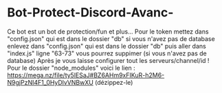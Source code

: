 # Bot-Protect-Discord-Avanc-
Ce bot est un bot de protection/fun et plus... Pour le token mettez dans "config.json" qui est dans le dossier "db" si vous n'avez pas de database enlevez dans "config.json" qui est dans le dossier "db" puis aller dans "index.js" ligne "63-73" vous pourrez suppimer (si vous n'avez pas de database)
Après je vous laisse configurer tout les serveurs/channel/id ! Pour le dossier "node_modules" voici le lien : https://mega.nz/file/ty5lESaJ#BZ6AHm9xFIKuR-h2M6-N9gjPzNI4F1_0HyDlvVNBwXU (dézippez-le)
